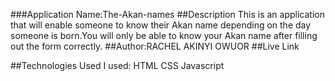 ###Application Name:The-Akan-names
##Description
This is an application that will enable someone to know their Akan name depending on the day someone is born.You will only be able to know your Akan name after filling out the form correctly.
##Author:RACHEL AKINYI OWUOR
##Live Link


##Technologies Used
I used:
HTML
CSS
Javascript
<!-- ##Support and contact details
If you have any issues, or have questions, ideas or concerns you can contact me via email-address-owuorrachel@gmail.com

##License
Permission is hereby granted, free of charge, to any person obtaining a copy of this software and associated documentation files (the "Software"), to deal in the Software without restriction, including without limitation the rights to use, copy, modify, merge, publish, distribute, sublicense, and/or sell copies of the Software, and to permit persons to whom the Software is furnished to do so, subject to the following conditions:
The above copyright notice and this permission notice shall be included in all copies or substantial portions of the Software.
THE SOFTWARE IS PROVIDED "AS IS", WITHOUT WARRANTY OF ANY KIND, EXPRESS OR IMPLIED, INCLUDING BUT NOT LIMITED TO THE WARRANTIES OF MERCHANTABILITY, FITNESS FOR A PARTICULAR PURPOSE AND NONINFRINGEMENT. IN NO EVENT SHALL THE AUTHORS OR COPYRIGHT HOLDERS BE LIABLE FOR ANY CLAIM, DAMAGES OR OTHER LIABILITY, WHETHER IN AN ACTION OF CONTRACT, TORT OR OTHERWISE, ARISING FROM, OUT OF OR IN CONNECTION WITH THE SOFTWARE OR THE USE OR OTHER DEALINGS IN THE SOFTWARE.Copyright (c) 2020 Rachel Akinyi Owuor -->